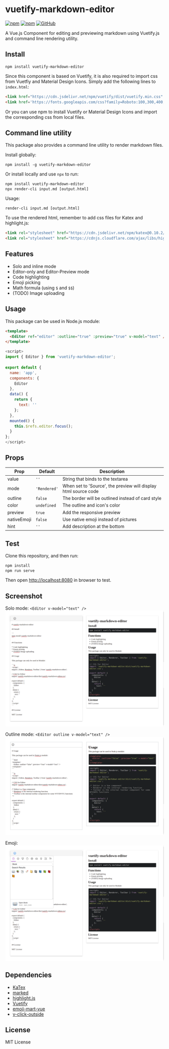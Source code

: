 # vuetify-markdown-editor

[![npm](https://img.shields.io/npm/v/vuetify-markdown-editor.svg)](https://www.npmjs.com/package/vuetify-markdown-editor)
[![npm](https://img.shields.io/npm/dw/vuetify-markdown-editor.svg)](https://www.npmjs.com/package/vuetify-markdown-editor)
[![GitHub](https://img.shields.io/github/license/DCsunset/vuetify-markdown-editor.svg?color=blue)](https://github.com/DCsunset/vuetify-markdown-editor/blob/master/LICENSE)

A Vue.js Component for editing and previewing markdown using Vuetify.js and command line rendering utility.

## Install 

```
npm install vuetify-markdown-editor
```

Since this component is based on Vuetify,
it is also required to import css from Vuetfiy and Material Design Icons.
Simply add the following lines to `index.html`:

```html
<link href="https://cdn.jsdelivr.net/npm/vuetify/dist/vuetify.min.css" rel="stylesheet">
<link href='https://fonts.googleapis.com/css?family=Roboto:100,300,400,500,700,900|Material+Icons' rel="stylesheet">
```

Or you can use npm to install Vuetify or Material Design Icons and import the corresponding css from local files.


## Command line utility

This package also provides a command line utility to render markdown files.

Install globally:

```
npm install -g vuetify-markdown-editor
```

Or install locally and use `npx` to run:

```
npm install vuetify-markdown-editor
npx render-cli input.md [output.html]
```

Usage:

```
render-cli input.md [output.html]
```

To use the rendered html,
remember to add css files for Katex and highlight.js:

```html
<link rel="stylesheet" href="https://cdn.jsdelivr.net/npm/katex@0.10.2/dist/katex.min.css" integrity="sha384-yFRtMMDnQtDRO8rLpMIKrtPCD5jdktao2TV19YiZYWMDkUR5GQZR/NOVTdquEx1j" crossorigin="anonymous">
<link rel="stylesheet" href="https://cdnjs.cloudflare.com/ajax/libs/highlight.js/9.15.8/styles/default.min.css">
```

## Features

* Solo and inline mode
* Editor-only and Editor-Preview mode
* Code highlighting
* Emoji picking
* Math formula (using `$` and `$$`)
* (TODO) Image uploading

## Usage

This package can be used in Node.js module:

```html
<template>
  <Editor ref="editor" :outline="true" :preview="true" v-model="text" />
</template>
```

```js
<script>
import { Editor } from 'vuetify-markdown-editor';

export default {
  name: 'app',
  components: {
    Editor
  },
  data() {
    return {
      text: ''
    };
  },
  mounted() {
    this.$refs.editor.focus();
  }
};
</script>
```

## Props

| Prop        | Default      | Description                                                     |
|-------------|--------------|-----------------------------------------------------------------|
| value       | `''`         | String that binds to the textarea                               |
| mode        | `'Rendered'` | When set to 'Source', the preview will display html source code |
| outline     | `false`      | The border will be outlined instead of card style               |
| color       | `undefined`  | The outline and icon's color                                    |
| preview     | `true`       | Add the responsive preview                                      |
| nativeEmoji | `false`      | Use native emoji instead of pictures                            |
| hint        | `''`         | Add description at the bottom                                   |


## Test

Clone this repository,
and then run:

```
npm install
npm run serve
```

Then open <http://localhost:8080> in browser to test.


## Screenshot

Solo mode: `<Editor v-model="text" />`
![Screenshot](Screenshot.png)

Outline mode: `<Editor outline v-model="text" />`
![Screenshot-Outline](Screenshot-Outline.png)

Emoji:
![Screenshot-Emoji](Screenshot-Emoji.png)


## Dependencies

* [KaTex](https://github.com/KaTeX/KaTeX)
* [marked](https://github.com/markedjs/marked)
* [highlight.js](https://github.com/highlightjs/highlight.js)
* [Vuetify](https://github.com/vuetifyjs/vuetify)
* [emoji-mart-vue](https://github.com/serebrov/emoji-mart-vue)
* [v-click-outside](https://github.com/ndelvalle/v-click-outside)

## License

MIT License

